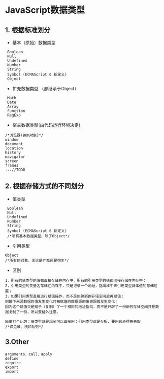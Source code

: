 # JavaScript数据类型


## 1. 根据标准划分

* 基本（原始）数据类型

```
 Boolean
 Null
 Undefined
 Number
 String
 Symbol (ECMAScript 6 新定义)
 Object
```

* 扩充数据类型 （都继承于Object）

```
 Math
 Date
 Array
 Function
 RegExp
```

* 宿主数据类型(由代码运行环境决定)

```
/*浏览器(BOM对象)*/
window
document
location
history
navigator
screen
frames
...//TODO
```

## 2. 根据存储方式的不同划分

* 值类型

```
 Boolean
 Null
 Undefined
 Number
 String
 Symbol (ECMAScript 6 新定义)
 /*所有基本数据类型，除了Object*/
```
* 引用类型

```
Object
/*所有的对象，无论是扩充还是宿主*/
```
* 区别

```
1，所有的值类型的值都直接存储在内存中，所有的引用类型的值都间接存储在内存中；
2，引用类型的变量名存储在内存中，只是记录一个地址，指向堆中该引用类型具体值的存储位置；
3，如果引用类型直接进行赋值操作，而不是创建新的存储空间后再赋值；
则接下来源数据的值发生变化时被赋值的数据源的值也跟着发生变化；
因为这个赋值只是赋予（复制）了一个相同的地址指向，而不是开辟了一份新的存储空间并把数据复制了一份，所以要格外注意。

简单打个比方：值类型就是现金可以直接用；引用类型就是存折，要用钱还得先去取
/*详见堆、栈和队列*/
```

## 3.Other


```
arguments、call、apply
define
require
export
import
```



